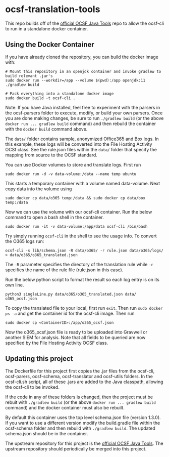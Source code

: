 # ocsf-translation-tools
This repo builds off of the [official OCSF Java Tools](https://github.com/ocsf/ocsf-java-tools) repo to allow the ocsf-cli to run in a standalone docker container.

## Using the Docker Container
If you have already cloned the repository, you can build the docker image with:

```
# Mount this repository in an openjdk container and invoke gradlew to build relevant .jar's
sudo docker run --workdir=/app --volume $(pwd):/app openjdk:11 ./gradlew build

# Pack everything into a standalone docker image
sudo docker build -t ocsf-cli .
```

Note: If you have Java installed, feel free to experiment with the parsers in the ocsf-parsers folder to execute, modify, or build your own parsers. Once you are done making changes, be sure to run `./gradlew build` (or the above `docker run ... gradlew build` command) and then rebuild the container with the `docker build` command above.

The `data/` folder contains sample, anonymized Office365 and Box logs. In this example, these logs will be converted into the File Hosting Activity OCSf class. See the rule.json files within the `data/` folder that specify the mapping from source to the OCSF standard. 

You can use Docker volumes to store and translate logs. First run

```
sudo docker run -d -v data-volume:/data --name temp ubuntu
```

This starts a temporary container with a volume named data-volume. Next copy data into the volume using 

```
sudo docker cp data/o365 temp:/data && sudo docker cp data/box temp:/data
```

Now we can use the volume with our ocsf-cli container. Run the below command to open a bash shell in the container. 

```
sudo docker run -it -v data-volume:/app/data ocsf-cli /bin/bash
```

Try simply running `ocsf-cli` in the shell to see the usage info. To convert the O365 logs run:

```
ocsf-cli -s lib/schema.json -R data/o365/ -r rule.json data/o365/logs/ > data/o365/o365_translated.json
```
The `-R` parameter specifies the directory of the translation rule while `-r` specifies the name of the rule file (rule.json in this case). 

Run the below python script to format the result so each log entry is on its own line.

```
python3 singleLine.py data/o365/o365_translated.json data/  o365_ocsf.json
```

To copy the translated file to your local, first run `exit`. Then run `sudo docker ps -a` and get the container id for the ocsf-cli image. Then run

```
sudo docker cp <ContainerID>:/app/o365_ocsf.json 
```

Now the o365_ocsf.json file is ready to be uploaded into Gravwell or another SIEM for analysis. Note that all fields to be queried are now specified by the File Hosting Activity OCSF class.

## Updating this project
The Dockerfile for this project first copies the .jar files from the ocsf-cli, ocsf-parers, ocsf-schema, ocsf-translator and ocsf-utils folders. In the ocsf-cli.sh script, all of these .jars are added to the Java classpath, allowing the ocsf-cli to be invoked.

If the code in any of these folders is changed, then the project must be rebuit with `./gradlew build` (or the above `docker run ... gradlew build` command) and the docker container must also be rebuilt.

By default this container uses the top level schema.json file (version 1.3.0). If you want to use a different version modify the build.gradle file within the ocsf-schema folder and then rebuild with `./gradlew build`. The updated schema.json should be in the container.

The upstream repository for this project is the [official OCSF Java Tools](https://github.com/ocsf/ocsf-java-tools). The upstream repository should periodically be merged into this project.


